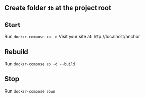 ## Create folder `db` at the project root

## Start
Run `docker-compose up -d`
Visit your site at: http://localhost/anchor

## Rebuild
Run `docker-compose up -d --build`

## Stop
Run `docker-compose down`
